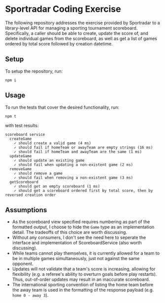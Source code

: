 # Sportradar Coding Exercise

The following repository addresses the exercise provided by Sportradar to a library-level API for managing a sporting tournament scoreboard. Specifically, a caller should be able to create, update the score of, and delete individual games from the scoreboard, as well as get a list of games ordered by total score followed by creation datetime.

## Setup

To setup the repository, run:
```
npm i
```

## Usage

To run the tests that cover the desired functionality, run:
```
npm t
```

with test results:
```
scoreboard service
  createGame
    ✓ should create a valid game (4 ms)
    ✓ should fail if homeTeam or awayTeam are empty strings (16 ms)
    ✓ should fail if homeTeam and awayTeam are the same (1 ms)
  updateGame
    ✓ should update an existing game
    ✓ should fail when updating a non-existent game (2 ms)
  removeGame
    ✓ should remove a game
    ✓ should fail when removing a non-existent game (3 ms)
  getScoreboard
    ✓ should get an empty scoreboard (1 ms)
    ✓ should get a scoreboard ordered first by total score, then by reversed creation order
```

## Assumptions

- As the scoreboard view specified requires numbering as part of the formatted output, I choose to hide the `Game` type as an implementation detail. The tradeoffs of this choice are worth discussing.
- Without any consumers, I don't see the need here to seperate the interface and implementation of ScoreboardService (also worth discussing).
- While teams cannot play themselves, it is currently allowed for a team to be in multiple games simultaneously, just not against the same opponent.
- Updates will not validate that a team's score is increasing, allowing for flexibility (e.g. a referee's ability to overturn goals before play restarts). Thus, out-of-order updates may result in an inaccurate scoreboard. 
- The international sporting convention of listing the home team before the away team is used in the formatting of the response payload (e.g. `home 0 - away 3`).